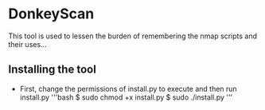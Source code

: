 # DonkeyScan

This tool is used to lessen the burden of remembering the nmap scripts and their uses...

## Installing the tool
* First, change the permissions of install.py to execute and then run install.py
'''bash
$ sudo chmod +x install.py
$ sudo ./install.py
'''
